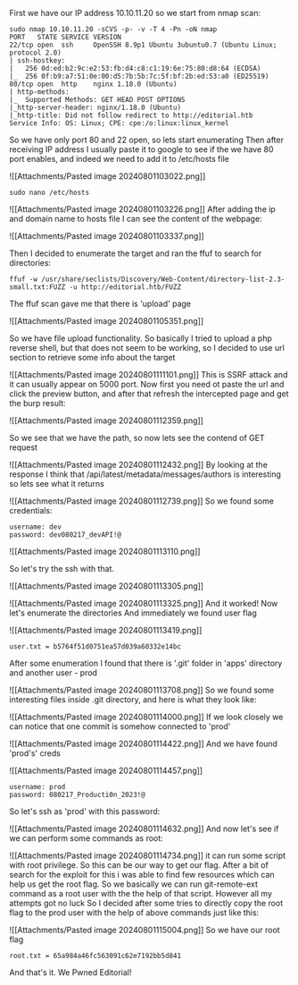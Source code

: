 First we have our IP address 10.10.11.20 so we start from nmap scan:
```
sudo nmap 10.10.11.20 -sCVS -p- -v -T 4 -Pn -oN nmap
PORT   STATE SERVICE VERSION
22/tcp open  ssh     OpenSSH 8.9p1 Ubuntu 3ubuntu0.7 (Ubuntu Linux; protocol 2.0)
| ssh-hostkey: 
|   256 0d:ed:b2:9c:e2:53:fb:d4:c8:c1:19:6e:75:80:d8:64 (ECDSA)
|_  256 0f:b9:a7:51:0e:00:d5:7b:5b:7c:5f:bf:2b:ed:53:a0 (ED25519)
80/tcp open  http    nginx 1.18.0 (Ubuntu)
| http-methods: 
|_  Supported Methods: GET HEAD POST OPTIONS
|_http-server-header: nginx/1.18.0 (Ubuntu)
|_http-title: Did not follow redirect to http://editorial.htb
Service Info: OS: Linux; CPE: cpe:/o:linux:linux_kernel

```
So we have only port 80 and 22 open, so lets start enumerating
Then after receiving IP address I usually paste it to google to see if the we have 80 port enables, and indeed we need to add it to /etc/hosts file
<!--⚠️Imgur upload failed, check dev console-->
![[Attachments/Pasted image 20240801103022.png]]

```
sudo nano /etc/hosts
```
<!--⚠️Imgur upload failed, check dev console-->
![[Attachments/Pasted image 20240801103226.png]]
After adding the ip and domain name to hosts file I can see the content of the webpage:
<!--⚠️Imgur upload failed, check dev console-->
![[Attachments/Pasted image 20240801103337.png]]

Then I decided to enumerate the target and ran the ffuf to search for directories:
```
ffuf -w /usr/share/seclists/Discovery/Web-Content/directory-list-2.3-small.txt:FUZZ -u http://editorial.htb/FUZZ 
```

The ffuf scan gave me that there is 'upload' page
<!--⚠️Imgur upload failed, check dev console-->
![[Attachments/Pasted image 20240801105351.png]]

So we have file upload functionality.
So basically I tried to upload a php reverse shell, but that does not seem to be working, so I decided to use url section to retrieve some info about the target
<!--⚠️Imgur upload failed, check dev console-->
![[Attachments/Pasted image 20240801111101.png]]
This is SSRF attack and it can usually appear on 5000 port. Now first you need ot paste the url and click the preview button, and after that refresh the intercepted page and get the burp result:
<!--⚠️Imgur upload failed, check dev console-->
![[Attachments/Pasted image 20240801112359.png]]

So we see that we have the path, so now lets see the contend of GET request
<!--⚠️Imgur upload failed, check dev console-->
![[Attachments/Pasted image 20240801112432.png]]
By looking at the response I think that  /api/latest/metadata/messages/authors is interesting so lets see what it returns
<!--⚠️Imgur upload failed, check dev console-->
![[Attachments/Pasted image 20240801112739.png]]
So we found some credentials:
```
username: dev
password: dev080217_devAPI!@
```
<!--⚠️Imgur upload failed, check dev console-->
![[Attachments/Pasted image 20240801113110.png]]

So let's try the ssh with that.
<!--⚠️Imgur upload failed, check dev console-->
![[Attachments/Pasted image 20240801113305.png]]
<!--⚠️Imgur upload failed, check dev console-->
![[Attachments/Pasted image 20240801113325.png]]
And it worked!
Now let's enumerate the directories
And immediately we found user flag
<!--⚠️Imgur upload failed, check dev console-->
![[Attachments/Pasted image 20240801113419.png]]

```
user.txt = b5764f51d0751ea57d039a60332e14bc
```

After some enumeration I found that there is '.git' folder in 'apps' directory and another user - prod
<!--⚠️Imgur upload failed, check dev console-->
![[Attachments/Pasted image 20240801113708.png]]
So we found some interesting files inside .git directory, and here is what they look like:
<!--⚠️Imgur upload failed, check dev console-->
![[Attachments/Pasted image 20240801114000.png]]
If we look closely we can notice that one commit is somehow connected to 'prod'
<!--⚠️Imgur upload failed, check dev console-->
![[Attachments/Pasted image 20240801114422.png]]
And we have found 'prod's' creds
<!--⚠️Imgur upload failed, check dev console-->
![[Attachments/Pasted image 20240801114457.png]]
```
username: prod
password: 080217_Producti0n_2023!@
```

So let's ssh as 'prod' with this password:
<!--⚠️Imgur upload failed, check dev console-->
![[Attachments/Pasted image 20240801114632.png]]
And now let's see if we can perform some commands as root:
<!--⚠️Imgur upload failed, check dev console-->
![[Attachments/Pasted image 20240801114734.png]]
it can run some script with root privilege. So this can be our way to get our flag.
After a bit of search for the exploit for this i was able to find few resources which can help us get the root flag.
So we basically  we can run git-remote-ext command as a root user with the the help of that script. However all my attempts got no luck
So I decided after some tries to directly copy the root flag to the prod user with the help of above commands just like this:

<!--⚠️Imgur upload failed, check dev console-->
![[Attachments/Pasted image 20240801115004.png]]
So we have our root flag
```
root.txt = 65a984a46fc563091c62e7192bb5d841
```

And that's it. We Pwned Editorial!